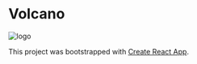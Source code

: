 # Volcano
![logo](public/images/volcano512.png)

This project was bootstrapped with [Create React App](https://github.com/facebook/create-react-app).
